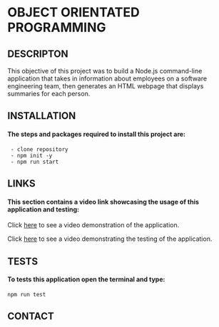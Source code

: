 # OBJECT ORIENTATED PROGRAMMING

## DESCRIPTON 

This objective of this project was to build a Node.js command-line application that takes in information about employees on a software engineering team, then generates an HTML webpage that displays summaries for each person.

## INSTALLATION

#### The steps and packages required to install this project are:

```
 - clone repository
 - npm init -y
 - npm run start
```

## LINKS

#### This section contains a video link showcasing the usage of this application and testing:

Click [here](https://drive.google.com/file/d/1LS230KAc2vBRuz3z-qoaRytaNtiIxyTs/view?usp=sharing)
to see a video demonstration of the application.

Click [here](https://drive.google.com/file/d/13ZZOuWR5kmNQ8Q22J1I1NoafCMireXCq/view?usp=sharing)
to see a video demonstrating the testing of the application.

## TESTS

#### To tests this application open the terminal and type:

```
npm run test
```
## CONTACT
